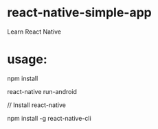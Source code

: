 # react-native-simple-app
Learn React Native

# usage:
npm install

react-native run-android

// Install react-native

npm install -g react-native-cli
